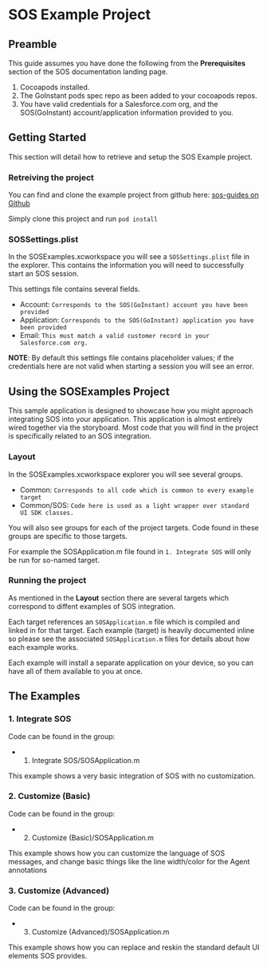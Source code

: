 # SOS Example Project

## Preamble

This guide assumes you have done the following from the __Prerequisites__ section of the SOS documentation landing page.

1. Cocoapods installed.
2. The GoInstant pods spec repo as been added to your cocoapods repos.
3. You have valid credentials for a Salesforce.com org, and the SOS(GoInstant) account/application information provided to you.

## Getting Started

This section will detail how to retrieve and setup the SOS Example project.

### Retreiving the project

You can find and clone the example project from github here: [sos-guides on Github](https://github.com/goinstant/sos-guides)

Simply clone this project and run `pod install`

### SOSSettings.plist

In the SOSExamples.xcworkspace you will see a `SOSSettings.plist` file in the explorer.
This contains the information you will need to successfully start an SOS session.

This settings file contains several fields.

* Account: `Corresponds to the SOS(GoInstant) account you have been provided`
* Application: `Corresponds to the SOS(GoInstant) application you have been provided`
* Email: `This must match a valid customer record in your Salesforce.com org.`

__NOTE__: By default this settings file contains placeholder values; if the credentials here are not valid when starting a session you will see an error.

## Using the SOSExamples Project

This sample application is designed to showcase how you might approach integrating SOS into your application. This application is almost entirely wired together via the storyboard. Most code that you will find in the project is specifically related to an SOS integration.

### Layout

In the SOSExamples.xcworkspace explorer you will see several groups.

* Common: `Corresponds to all code which is common to every example target`
* Common/SOS: `Code here is used as a light wrapper over standard UI SDK classes.`

You will also see groups for each of the project targets. Code found in these groups are specific to those targets.

For example the SOSApplication.m file found in `1. Integrate SOS` will only be run for so-named target.

### Running the project

As mentioned in the __Layout__ section there are several targets which correspond to diffent examples of SOS integration.

Each target references an `SOSApplication.m` file which is compiled and linked in for that target. Each example (target) is heavily documented inline so please see the associated `SOSApplication.m` files for details about how each example works.

Each example will install a separate application on your device, so you can have all of them available to you at once.

## The Examples

### 1. Integrate SOS

Code can be found in the group:

* 1. Integrate SOS/SOSApplication.m

This example shows a very basic integration of SOS with no customization.

### 2. Customize (Basic)

Code can be found in the group:

* 2. Customize (Basic)/SOSApplication.m

This example shows how you can customize the language of SOS messages, and change
basic things like the line width/color for the Agent annotations

### 3. Customize (Advanced)

Code can be found in the group:

* 3. Customize (Advanced)/SOSApplication.m

This example shows how you can replace and reskin the standard default UI elements SOS provides.
